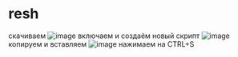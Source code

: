 # resh
скачиваем
![image](https://user-images.githubusercontent.com/97038939/162846331-ada9dcbf-f9df-4a7e-b644-4549d89dac3c.png)
включаем и создаём новый скрипт
![image](https://user-images.githubusercontent.com/97038939/162846450-76d45aec-a04b-479b-a999-f94d27f4f56f.png)
копируем и вставляем
![image](https://user-images.githubusercontent.com/97038939/162846535-b7787459-b30b-41b7-b6d0-78b7518d8b2c.png)
нажимаем на CTRL+S
